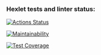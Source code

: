 ### Hexlet tests and linter status:
[![Actions Status](https://github.com/VictoriaBoyarkina/frontend-project-46/workflows/hexlet-check/badge.svg)](https://github.com/VictoriaBoyarkina/frontend-project-46/actions)

[![Maintainability](https://api.codeclimate.com/v1/badges/c1b5c772154670f0a1e9/maintainability)](https://codeclimate.com/github/VictoriaBoyarkina/frontend-project-46/maintainability)

[![Test Coverage](https://api.codeclimate.com/v1/badges/c1b5c772154670f0a1e9/test_coverage)](https://codeclimate.com/github/VictoriaBoyarkina/frontend-project-46/test_coverage)